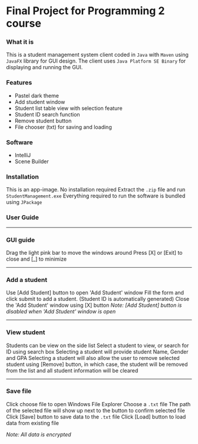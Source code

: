 # Final Project for Programming 2 course
### What it is
This is a student management system client coded in `Java` with `Maven` using `JavaFX` library for GUI design. The client uses `Java Platform SE Binary` for displaying and running the GUI. 
### Features
- Pastel dark theme
- Add student window
- Student list table view with selection feature
- Student ID search function
- Remove student button
- File chooser (txt) for saving and loading
### Software
- IntelliJ
- Scene Builder
### Installation
This is an app-image. No installation required
Extract the `.zip` file and run `StudentManagement.exe`
Everything required to run the software is bundled using `JPackage`
### User Guide
---
### GUI guide

Drag the light pink bar to move the windows around
Press [X\] or [Exit\] to close and [_\] to minimize

---

### Add a student

Use [Add Student\] button to open 'Add Student' window
Fill the form and click submit to add a student. (Student ID is automatically generated)
Close the 'Add Student' window using [X\] button
*Note: [Add Student\] button is disabled when 'Add Student' window is open*

---

### View student

Students can be view on the side list
Select a student to view, or search for ID using search box
Selecting a student will provide student Name, Gender and GPA
Selecting a student will also allow the user to remove selected student using [Remove\] button, in which case, the student will be removed from the list and all student information will be cleared

---

### Save file

Click choose file to open Windows File Explorer
Choose a `.txt` file
The path of the selected file will show up next to the button to confirm selected file
Click [Save\] button to save data to the `.txt` file
Click [Load\] button to load data from existing file

*Note: All data is encrypted*
